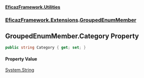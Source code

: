 #### [EficazFramework.Utilities](EficazFrameworkUtilities.md 'EficazFramework Utilities')
### [EficazFramework.Extensions](EficazFrameworkUtilities.md#EficazFramework.Extensions 'EficazFramework.Extensions').[GroupedEnumMember](EficazFramework.Extensions/GroupedEnumMember.md 'EficazFramework.Extensions.GroupedEnumMember')

## GroupedEnumMember.Category Property

```csharp
public string Category { get; set; }
```

#### Property Value
[System.String](https://docs.microsoft.com/en-us/dotnet/api/System.String 'System.String')